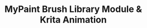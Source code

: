 ---
title: 'MyPaint Brush Library Module & Krita Animation'
redirect_to:
  - 'https://discuss.pencil2d.org/t/mypaint-brush-library-module-krita-animation/882'
---